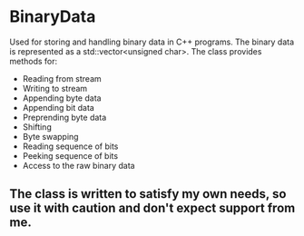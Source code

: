 BinaryData
==========
Used for storing and handling binary data in C++ programs. The binary data is represented as a std::vector\<unsigned char\>. The class provides methods for:

* Reading from stream
* Writing to stream
* Appending byte data
* Appending bit data
* Preprending byte data
* Shifting
* Byte swapping
* Reading sequence of bits
* Peeking sequence of bits
* Access to the raw binary data

The class is written to satisfy my own needs, so use it with caution and don't expect support from me. 
--